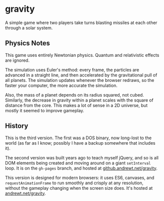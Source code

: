 # gravity
A simple game where two players take turns blasting missiles at each other through a solar system.

## Physics Notes
This game uses entirely Newtonian physics. Quantum and relativistic effects are ignored.

The simulation uses Euler's method: every frame, the particles are advanced in a straight line, and then accelerated by the gravitational pull of all planets. The simulation updates whenever the browser redraws, so the faster your computer, the more accurate the simulation.

Also, the mass of a planet depends on its radius squared, not cubed. Similarly, the decrease in gravity within a planet scales with the square of distance from the core. This makes a lot of sense in a 2D universe, but mostly it seemed to improve gameplay.

## History
This is the third version. The first was a DOS binary, now long-lost to the world (as far as I know; possibly I have a backup somewhere that includes it).

The second version was built years ago to teach myself jQuery, and so is all DOM elements being created and moving around on a giant `setInterval` loop. It is on the `gh-pages` branch, and hosted at [github.andrewt.net/gravity](http://github.andrewt.net/gravity).

This version is designed for modern browsers: it uses ES6, canvases, and `requestAnimationFrame` to run smoothly and crisply at any resolution, without the gameplay changing when the screen size does. It's hosted at [andrewt.net/gravity](https://www.andrewt.net/gravity).

